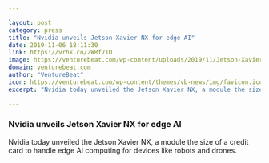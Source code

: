 ```yaml
---

layout: post
category: press
title: "Nvidia unveils Jetson Xavier NX for edge AI"
date: 2019-11-06 18:11:30
link: https://vrhk.co/2WRf71D
image: https://venturebeat.com/wp-content/uploads/2019/11/Jetson-Xavier-NX.jpg?w=1200&strip=all
domain: venturebeat.com
author: "VentureBeat"
icon: https://venturebeat.com/wp-content/themes/vb-news/img/favicon.ico
excerpt: "Nvidia today unveiled the Jetson Xavier NX, a module the size of a credit card to handle edge AI computing for devices like robots and drones."

---
```


### Nvidia unveils Jetson Xavier NX for edge AI

Nvidia today unveiled the Jetson Xavier NX, a module the size of a credit card to handle edge AI computing for devices like robots and drones.